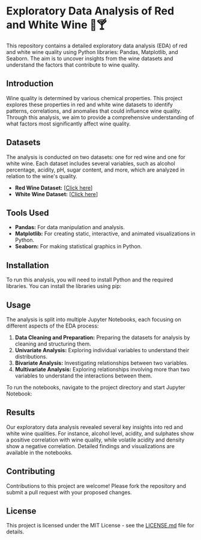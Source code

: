 # Exploratory Data Analysis of Red and White Wine 🍷🍸

This repository contains a detailed exploratory data analysis (EDA) of red and white wine quality using Python libraries: Pandas, Matplotlib, and Seaborn. The aim is to uncover insights from the wine datasets and understand the factors that contribute to wine quality.

## Introduction

Wine quality is determined by various chemical properties. This project explores these properties in red and white wine datasets to identify patterns, correlations, and anomalies that could influence wine quality. Through this analysis, we aim to provide a comprehensive understanding of what factors most significantly affect wine quality.

## Datasets

The analysis is conducted on two datasets: one for red wine and one for white wine. Each dataset includes several variables, such as alcohol percentage, acidity, pH, sugar content, and more, which are analyzed in relation to the wine's quality.

- **Red Wine Dataset:** [[Click here](https://github.com/figo2001/Complete-Wine-Data-Analysis/blob/main/winequality-red.csv)]
- **White Wine Dataset:** [[Click here](https://github.com/figo2001/Complete-Wine-Data-Analysis/blob/main/winequality-white.csv)]

## Tools Used

- **Pandas:** For data manipulation and analysis.
- **Matplotlib:** For creating static, interactive, and animated visualizations in Python.
- **Seaborn:** For making statistical graphics in Python.

## Installation

To run this analysis, you will need to install Python and the required libraries. You can install the libraries using pip:


## Usage

The analysis is split into multiple Jupyter Notebooks, each focusing on different aspects of the EDA process:

1. **Data Cleaning and Preparation:** Preparing the datasets for analysis by cleaning and structuring them.
2. **Univariate Analysis:** Exploring individual variables to understand their distributions.
3. **Bivariate Analysis:** Investigating relationships between two variables.
4. **Multivariate Analysis:** Exploring relationships involving more than two variables to understand the interactions between them.

To run the notebooks, navigate to the project directory and start Jupyter Notebook:


## Results

Our exploratory data analysis revealed several key insights into red and white wine qualities. For instance, alcohol level, acidity, and sulphates show a positive correlation with wine quality, while volatile acidity and density show a negative correlation. Detailed findings and visualizations are available in the notebooks.

## Contributing

Contributions to this project are welcome! Please fork the repository and submit a pull request with your proposed changes.

## License

This project is licensed under the MIT License - see the [LICENSE.md](LICENSE) file for details.
